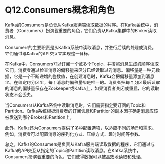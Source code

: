 # Q12.Consumers概念和角色

Kafka的Consumers是负责从Kafka服务端读取数据的程序。在Kafka系统中，消费者（Consumers）扮演着重要的角色，它们负责从Kafka集群中的Broker读取消息。

Consumers的主要职责是从Kafka系统中读取消息，并进行后续的处理或消费。它们通过与Kafka的API交互来实现这一目标。

在Kafka中，Consumers可以订阅一个或多个Topic，并按照消息生成的顺序读取它们。消费者通过检查消息的偏移量来区分已经读取过的消息。偏移量是一种元数据，它是一个不断递增的整数值，在创建消息时，Kafka会把偏移量添加到消息里。在给定的分区里，每个消息的偏移量都是唯一的。消费者把每个分区最后读取的消息的偏移量保存在Zookeeper或Kafka上，如果消费者关闭或重启，它的读取状态不会丢失。

当Consumers从Kafka系统中读取消息时，它们需要指定要订阅的Topic和Partition。Kafka系统根据消费者的订阅信息和Partition的副本因子确定消息应该被发送到哪个Broker和Partition上。

此外，Kafka还为Consumers提供了多种配置选项，以适应不同的场景和需求。例如，消费者可以配置消息的序列化方式、压缩方式、超时时间等参数。

总之，Kafka的Consumers是负责从Kafka服务端读取数据的程序，它们通过与Kafka的API交互从指定的Topic和Partition读取消息。在Kafka系统中，Consumers扮演着重要的角色，它们使得数据可以被高效地读取和处理。